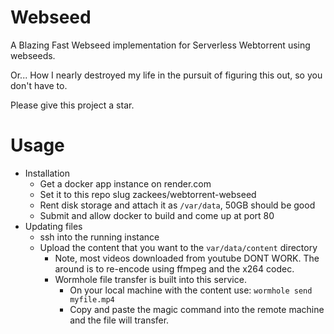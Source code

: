 # Webseed

A Blazing Fast Webseed implementation for Serverless Webtorrent using webseeds.

Or... How I nearly destroyed my life in the pursuit of figuring this out, so you don't have to.

Please give this project a star.

# Usage

  * Installation
    * Get a docker app instance on render.com
    * Set it to this repo slug zackees/webtorrent-webseed
    * Rent disk storage and attach it as `/var/data`, 50GB should be good
    * Submit and allow docker to build and come up at port 80
  * Updating files
    * ssh into the running instance
    * Upload the content that you want to the `var/data/content` directory
      * Note, most videos downloaded from youtube DONT WORK. The around is to re-encode using ffmpeg and the x264 codec.
      * Wormhole file transfer is built into this service.
        * On your local machine with the content use: `wormhole send myfile.mp4`
        * Copy and paste the magic command into the remote machine and the file
          will transfer.
